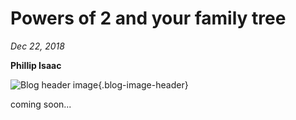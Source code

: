# Powers of 2 and your family tree

*Dec 22, 2018*

**Phillip Isaac**

![Blog header image](https://es-app.com/assets/tree87.jpg){.blog-image-header}

coming soon...